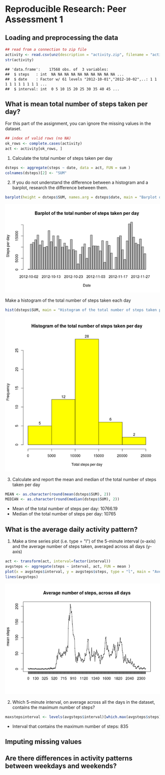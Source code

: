 # Reproducible Research: Peer Assessment 1


## Loading and preprocessing the data


```r
## read from a connection to zip file
activity <- read.csv(unz(description = "activity.zip", filename = "activity.csv"), na.strings = "NA")
str(activity)
```

```
## 'data.frame':	17568 obs. of  3 variables:
##  $ steps   : int  NA NA NA NA NA NA NA NA NA NA ...
##  $ date    : Factor w/ 61 levels "2012-10-01","2012-10-02",..: 1 1 1 1 1 1 1 1 1 1 ...
##  $ interval: int  0 5 10 15 20 25 30 35 40 45 ...
```

## What is mean total number of steps taken per day?

For this part of the assignment, you can ignore the missing values in the dataset.

```r
## index of valid rows (no NA)
ok_rows <- complete.cases(activity)
act <- activity[ok_rows, ]
```

1. Calculate the total number of steps taken per day

```r
dsteps <- aggregate(steps ~ date, data = act, FUN = sum )
colnames(dsteps)[2] <- "SUM"
```

2. If you do not understand the difference between a histogram and a barplot, research the difference between them.

```r
barplot(height = dsteps$SUM, names.arg = dsteps$date, main = "Barplot of the total number of steps taken per day", xlab = "Date", ylab = "Steps per day")
```

![](PA1_template_files/figure-html/barplot-1.png) 

Make a histogram of the total number of steps taken each day

```r
hist(dsteps$SUM, main = "Histogram of the total number of steps taken per day", xlab = "Total steps per day", labels = TRUE, col = "yellow")
```

![](PA1_template_files/figure-html/histogram-1.png) 

3. Calculate and report the mean and median of the total number of steps taken per day


```r
MEAN <- as.character(round(mean(dsteps$SUM), 2))
MEDIAN <- as.character(round(median(dsteps$SUM), 2))
```
- Mean of the total number of steps per day: 10766.19
- Median of the total number of steps per day: 10765


## What is the average daily activity pattern?

1. Make a time series plot (i.e. type = "l") of the 5-minute interval (x-axis) and the average number of steps taken, averaged across all days (y-axis)

```r
act <- transform(act, interval=factor(interval))
avgsteps <- aggregate(steps ~ interval, act, FUN = mean )
plot(x = avgsteps$interval, y = avgsteps$steps, type = "l", main = "Average number of steps, across all days", ylab = "mean steps" )
lines(avgsteps)
```

![](PA1_template_files/figure-html/average-1.png) 

2. Which 5-minute interval, on average across all the days in the dataset, contains the maximum number of steps?

```r
maxstepsinterval <- levels(avgsteps$interval)[which.max(avgsteps$steps)]
```
- Interval that contains the maximum number of steps: 835

## Imputing missing values





## Are there differences in activity patterns between weekdays and weekends?



